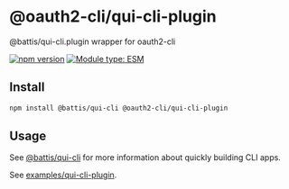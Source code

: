 # @oauth2-cli/qui-cli-plugin

@battis/qui-cli.plugin wrapper for oauth2-cli

[![npm version](https://badge.fury.io/js/@oauth2-cli%2Fqui-cli-plugin.svg)](https://badge.fury.io/js/@oauth2-cli%2Fqui-cli-plugin)
[![Module type: ESM](https://img.shields.io/badge/module%20type-esm-brightgreen)](https://nodejs.org/api/esm.html)

## Install

```sh
npm install @battis/qui-cli @oauth2-cli/qui-cli-plugin
```

## Usage

See [@battis/qui-cli](https://www.npmjs.com/package/@battis/qui-cli) for more information about quickly building CLI apps.

See [examples/qui-cli-plugin](../../examples/qui-cli-plugin).
